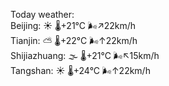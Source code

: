 Today weather:  
Beijing: ☀️   🌡️+21°C 🌬️↗22km/h  
Tianjin: ⛅️  🌡️+22°C 🌬️↑22km/h  
Shijiazhuang: 🌫  🌡️+21°C 🌬️↖15km/h  
Tangshan: ☀️   🌡️+24°C 🌬️↑22km/h  

